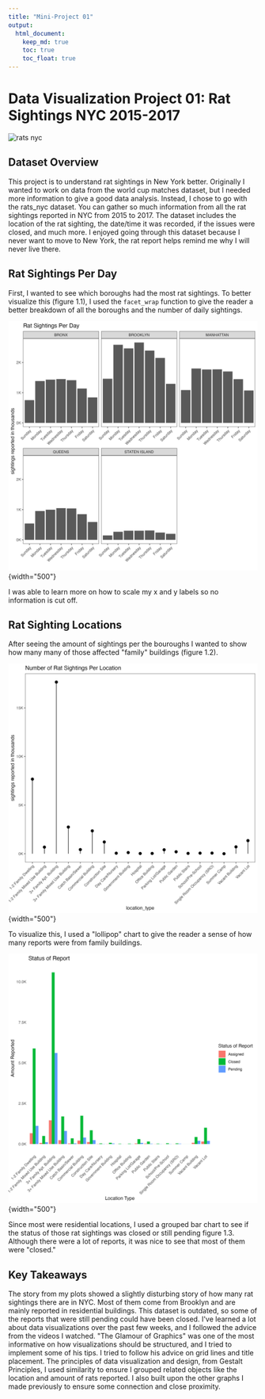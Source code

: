 ```yaml
---
title: "Mini-Project 01"
output: 
  html_document:
    keep_md: true
    toc: true
    toc_float: true
---
```


# Data Visualization Project 01: Rat Sightings NYC 2015-2017

![rats nyc](images/rats.gif)

## Dataset Overview

This project is to understand rat sightings in New York better. Originally I wanted to work on data from the world cup matches dataset, but I needed more information to give a good data analysis. Instead, I chose to go with the rats_nyc dataset. You can gather so much information from all the rat sightings reported in NYC from 2015 to 2017. The dataset includes the location of the rat sighting, the date/time it was recorded, if the issues were closed, and much more. I enjoyed going through this dataset because I never want to move to New York, the rat report helps remind me why I will never live there.

## Rat Sightings Per Day

First, I wanted to see which boroughs had the most rat sightings. To better visualize this (figure 1.1), I used the `facet_wrap` function to give the reader a better breakdown of all the boroughs and the number of daily sightings.

![figure 1.1](../figures/rat_sightings_borough.jpg){width="500"}

I was able to learn more on how to scale my x and y labels so no information is cut off.

## Rat Sighting Locations

After seeing the amount of sightings per the bouroughs I wanted to show how many many of those affected "family" buildings (figure 1.2).

![figure 1.2](../figures/rat_sightings_perLocation.jpg){width="500"}

To visualize this, I used a "lollipop" chart to give the reader a sense of how many reports were from family buildings.

![figure 1.3](../figures/status_report.jpg){width="500"}

Since most were residential locations, I used a grouped bar chart to see if the status of those rat sightings was closed or still pending figure 1.3. Although there were a lot of reports, it was nice to see that most of them were "closed."

## Key Takeaways

The story from my plots showed a slightly disturbing story of how many rat sightings there are in NYC. Most of them come from Brooklyn and are mainly reported in residential buildings. This dataset is outdated, so some of the reports that were still pending could have been closed. I've learned a lot about data visualizations over the past few weeks, and I followed the advice from the videos I watched. "The Glamour of Graphics" was one of the most informative on how visualizations should be structured, and I tried to implement some of his tips. I tried to follow his advice on grid lines and title placement. The principles of data visualization and design, from Gestalt Principles, I used similarity to ensure I grouped related objects like the location and amount of rats reported. I also built upon the other graphs I made previously to ensure some connection and close proximity.
